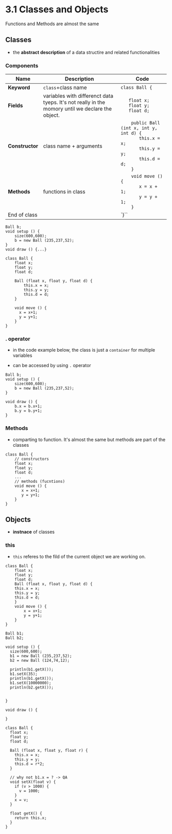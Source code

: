 # 3.1 Classes and Objects

Functions and Methods are almost the same

## Classes

- the **abstract description** of a data structire and related functionalities

### Components

| Name            | Description                                                                                      | Code                                                                                                                             |
| --------------- | ------------------------------------------------------------------------------------------------ | -------------------------------------------------------------------------------------------------------------------------------- |
| **Keyword**     | `class`+class name                                                                               | `class Ball {`                                                                                                                   |
| **Fields**      | variables with differenct data tyeps. It's not really in the momory until we declare the object. | `   float x;`<br/>`   float y;`<br/>`   float d;`                                                                                |
| **Constructor** | class name + arguments                                                                           | `    public Ball (int x, int y, int d) {`<br/>`       this.x = x;`<br/>`       this.y = y;`<br/>`       this.d = d;`<br/>`    }` |
| **Methods**     | functions in class                                                                               | `    void move () {`<br/>`       x = x + 1;`<br/>`       y = y + 1;`<br/>`    }`                                                 |
| End of class    |                                                                                                  | `}``                                                                                                                             |

```processing
Ball b;
void setup () {
    size(600,600);
    b = new Ball (235,237,52);
}
void draw () {...}

class Ball {
    float x;
    float y;
    float d;

    Ball (float x, float y, float d) {
        this.x = x;
        this.y = y;
        this.d = d;
    }
    
    void move () {
      x = x+1;
      y = y+1;
    }
}
```

### . operator

- in the code example below, the class is just a `container` for multiple variables

- can be accessed by using `.` operator

```processing
Ball b;
void setup () {
    size(600,600);
    b = new Ball (235,237,52);
}

void draw () {
    b.x = b.x+1;
    b.y = b.y+1;
}
```

### Methods

- comparting to function. It's almost the same but methods are part of the classes

```processing
class Ball {
    // constructors
    float x;
    float y;
    float d;
    ... 
    // methods (fucntions)
    void move () {
       x = x+1;
       y = y+1;
    }
}
```

## Objects

- **instnace** of classes

### this

- `this` referes to the fild of the current object we are working on.

```processing
class Ball {
    float x;
    float y;
    float d;
    Ball (float x, float y, float d) {
    this.x = x;
    this.y = y;
    this.d = d;
    }
    void move () {
        x = x+1;
        y = y+1;
    }
}
```

```processing
Ball b1;
Ball b2;

void setup () {
  size(600,600);
  b1 = new Ball (235,237,52);
  b2 = new Ball (124,74,12);

  println(b1.getX());
  b1.setX(35);
  println(b1.getX());
  b1.setX(10000000);
  println(b2.getX());


}

void draw () {

}

class Ball {
  float x;
  float y;
  float d;

  Ball (float x, float y, float r) { 
    this.x = x;
    this.y = y;
    this.d = r*2;
  }

  // why not b1.x = ? -> QA
  void setX(float v) {
    if (v > 1000) {
      v = 1000;
    }
    x = v;
  }

  float getX() {
    return this.x;
  }
}
```
